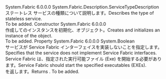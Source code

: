 <Type Name="StatelessServiceTypeDescription" FullName="System.Fabric.Description.StatelessServiceTypeDescription">
  <TypeSignature Language="C#" Value="public sealed class StatelessServiceTypeDescription : System.Fabric.Description.ServiceTypeDescription" />
  <TypeSignature Language="ILAsm" Value=".class public auto ansi sealed beforefieldinit StatelessServiceTypeDescription extends System.Fabric.Description.ServiceTypeDescription" />
  <TypeSignature Language="DocId" Value="T:System.Fabric.Description.StatelessServiceTypeDescription" />
  <TypeSignature Language="VB.NET" Value="Public NotInheritable Class StatelessServiceTypeDescription&#xA;Inherits ServiceTypeDescription" />
  <TypeSignature Language="F#" Value="type StatelessServiceTypeDescription = class&#xA;    inherit ServiceTypeDescription" />
  <AssemblyInfo>
    <AssemblyName>System.Fabric</AssemblyName>
    <AssemblyVersion>6.0.0.0</AssemblyVersion>
  </AssemblyInfo>
  <Base>
    <BaseTypeName>System.Fabric.Description.ServiceTypeDescription</BaseTypeName>
  </Base>
  <Interfaces />
  <Docs>
    <summary>
      <para><span data-ttu-id="7b598-101">ステートレス サービスの種類について説明します。</span><span class="sxs-lookup"><span data-stu-id="7b598-101">Describes the type of stateless service.</span></span></para>
    </summary>
    <remarks>To be added.</remarks>
  </Docs>
  <Members>
    <Member MemberName=".ctor">
      <MemberSignature Language="C#" Value="public StatelessServiceTypeDescription ();" />
      <MemberSignature Language="ILAsm" Value=".method public hidebysig specialname rtspecialname instance void .ctor() cil managed" />
      <MemberSignature Language="DocId" Value="M:System.Fabric.Description.StatelessServiceTypeDescription.#ctor" />
      <MemberSignature Language="VB.NET" Value="Public Sub New ()" />
      <MemberType>Constructor</MemberType>
      <AssemblyInfo>
        <AssemblyName>System.Fabric</AssemblyName>
        <AssemblyVersion>6.0.0.0</AssemblyVersion>
      </AssemblyInfo>
      <Parameters />
      <Docs>
        <summary>
          <para><span data-ttu-id="7b598-102">作成してのインスタンスを初期化、<see cref="T:System.Fabric.Description.StatelessServiceTypeDescription" />オブジェクト。</span><span class="sxs-lookup"><span data-stu-id="7b598-102">Creates and initializes an instance of the <see cref="T:System.Fabric.Description.StatelessServiceTypeDescription" /> object.</span></span></para>
        </summary>
        <remarks>To be added.</remarks>
      </Docs>
    </Member>
    <Member MemberName="UseImplicitHost">
      <MemberSignature Language="C#" Value="public bool UseImplicitHost { get; set; }" />
      <MemberSignature Language="ILAsm" Value=".property instance bool UseImplicitHost" />
      <MemberSignature Language="DocId" Value="P:System.Fabric.Description.StatelessServiceTypeDescription.UseImplicitHost" />
      <MemberSignature Language="VB.NET" Value="Public Property UseImplicitHost As Boolean" />
      <MemberSignature Language="F#" Value="member this.UseImplicitHost : bool with get, set" Usage="System.Fabric.Description.StatelessServiceTypeDescription.UseImplicitHost" />
      <MemberType>Property</MemberType>
      <AssemblyInfo>
        <AssemblyName>System.Fabric</AssemblyName>
        <AssemblyVersion>6.0.0.0</AssemblyVersion>
      </AssemblyInfo>
      <ReturnValue>
        <ReturnType>System.Boolean</ReturnType>
      </ReturnValue>
      <Docs>
        <summary>
          <para><span data-ttu-id="7b598-103">サービスが Service Fabric インターフェイスを実装しないことを指定します。</span><span class="sxs-lookup"><span data-stu-id="7b598-103">Specifies that the service does not implement Service Fabric interfaces.</span></span> <span data-ttu-id="7b598-104">Service Fabric は、指定された実行可能ファイル (Exe) を開始する必要があります。</span><span class="sxs-lookup"><span data-stu-id="7b598-104">Service Fabric should start the specified executables (EXEs).</span></span></para>
        </summary>
        <value>
          <para><span data-ttu-id="7b598-105"><see cref="T:System.Boolean" /> を返します。</span><span class="sxs-lookup"><span data-stu-id="7b598-105">Returns <see cref="T:System.Boolean" />.</span></span></para>
        </value>
        <remarks>To be added.</remarks>
      </Docs>
    </Member>
  </Members>
</Type>